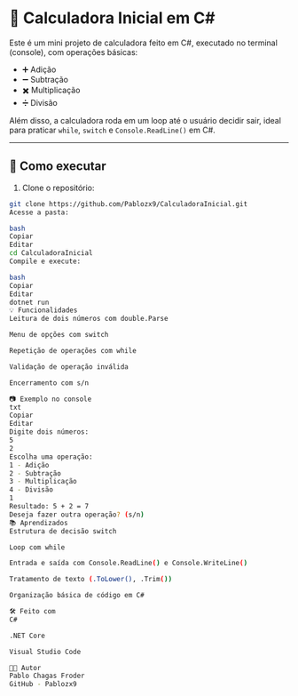 # 🧮 Calculadora Inicial em C#

Este é um mini projeto de calculadora feito em C#, executado no terminal (console), com operações básicas:

- ➕ Adição  
- ➖ Subtração  
- ✖️ Multiplicação  
- ➗ Divisão  

Além disso, a calculadora roda em um loop até o usuário decidir sair, ideal para praticar `while`, `switch` e `Console.ReadLine()` em C#.

---

## 🚀 Como executar

1. Clone o repositório:
```bash
git clone https://github.com/Pablozx9/CalculadoraInicial.git
Acesse a pasta:

bash
Copiar
Editar
cd CalculadoraInicial
Compile e execute:

bash
Copiar
Editar
dotnet run
💡 Funcionalidades
Leitura de dois números com double.Parse

Menu de opções com switch

Repetição de operações com while

Validação de operação inválida

Encerramento com s/n

📷 Exemplo no console
txt
Copiar
Editar
Digite dois números:
5
2
Escolha uma operação:
1 - Adição
2 - Subtração
3 - Multiplicação
4 - Divisão
1
Resultado: 5 + 2 = 7
Deseja fazer outra operação? (s/n)
📚 Aprendizados
Estrutura de decisão switch

Loop com while

Entrada e saída com Console.ReadLine() e Console.WriteLine()

Tratamento de texto (.ToLower(), .Trim())

Organização básica de código em C#

🛠️ Feito com
C#

.NET Core

Visual Studio Code

🧑‍💻 Autor
Pablo Chagas Froder
GitHub - Pablozx9

